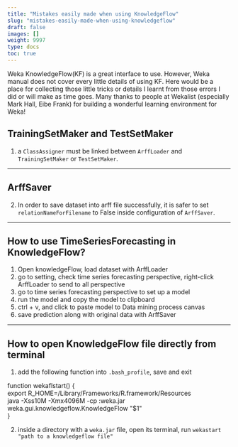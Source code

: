```yaml
---
title: "Mistakes easily made when using KnowledgeFlow"
slug: "mistakes-easily-made-when-using-knowledgeflow"
draft: false
images: []
weight: 9997
type: docs
toc: true
---
```


Weka KnowledgeFlow(KF) is a great interface to use. However, Weka manual does not cover every little details of using KF. Here would be a place for collecting those little tricks or details I learnt from those errors I did or will make as time goes. Many thanks to people at Wekalist (especially Mark Hall, Eibe Frank) for building a wonderful learning environment for Weka!

## **TrainingSetMaker and TestSetMaker**

1. a `ClassAssigner` must be linked between `ArffLoader` and `TrainingSetMaker` or `TestSetMaker`.
----

## **ArffSaver**

2. In order to save dataset into arff file successfully, it is safer to set `relationNameForFilename` to False inside configuration of `ArffSaver`.
----

## **How to use TimeSeriesForecasting in KnowledgeFlow?**
1. Open knowledgeFlow, load dataset with ArffLoader
2. go to setting, check time series forecasting perspective, right-click ArffLoader to send to all perspective 
3. go to time series forecasting perspective to set up a model 
4. run the model and copy the model to clipboard 
5. ctrl + v, and click to paste model to Data mining process canvas 
6. save prediction along with original data with ArffSaver
----


## How to open KnowledgeFlow file directly from terminal
1. add the following function into `.bash_profile`, save and exit

function wekaflstart() {     
    export R_HOME=/Library/Frameworks/R.framework/Resources     
    java -Xss10M -Xmx4096M -cp :weka.jar weka.gui.knowledgeflow.KnowledgeFlow "$1"    
}

2. inside a directory with a `weka.jar` file, open its terminal, run `wekastart "path to a knowledgeflow file" `


